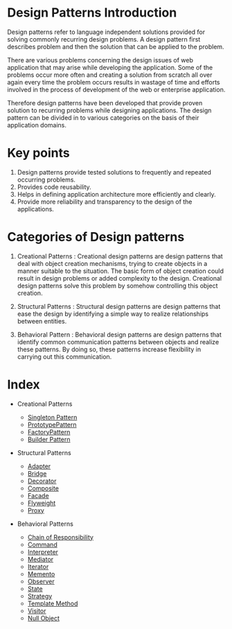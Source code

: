 # Design Patterns Introduction
Design patterns refer to language independent solutions provided for solving commonly recurring design problems. A design pattern first describes problem and then the solution that can be applied to the problem.

There are various problems concerning the design issues of web application that may arise while developing the application. Some of the problems occur more often and creating a solution from scratch all over again every time the problem occurs results in wastage of time and efforts involved in the process of development of the web or enterprise application.

Therefore design patterns have been developed that provide proven solution to recurring problems while designing applications. The design pattern can be divided in to various categories on the basis of their application domains.

# Key points
1)	Design patterns provide tested solutions to frequently and repeated occurring problems.
2)	Provides code reusability.
3)	Helps in defining application architecture more efficiently and clearly.
4)	Provide more reliability and transparency to the design of the applications.

# Categories of Design patterns
1) Creational Patterns : Creational design patterns are design patterns that deal with object creation mechanisms, trying to create objects in a manner suitable to the situation. The basic form of object creation could result in design problems or added complexity to the design. Creational design patterns solve this problem by somehow controlling this object creation.

2) Structural Patterns : Structural design patterns are design patterns that ease the design by identifying a simple way to realize relationships between entities.

3) Behavioral Pattern : Behavioral design patterns are design patterns that identify common communication patterns between objects and realize these patterns. By doing so, these patterns increase flexibility in carrying out this communication.

# Index

- Creational Patterns
  - [Singleton Pattern]()
  - [PrototypePattern]()
  - [FactoryPattern]()
  - [Builder Pattern]()
  
- Structural Patterns
  - [Adapter]()
  - [Bridge]()
  - [Decorator]()
  - [Composite]()
  - [Facade]()
  - [Flyweight]()
  - [Proxy]()
  
- Behavioral Patterns
  - [Chain of Responsibility]()
  - [Command]()
  - [Interpreter]()
  - [Mediator]()
  - [Iterator]()
  - [Memento]()
  - [Observer]()
  - [State]()
  - [Strategy]()
  - [Template Method]()
  - [Visitor]()
  - [Null Object]()
  
  

 
